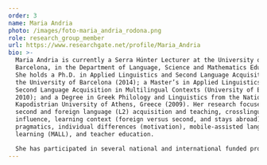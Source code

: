 ```yaml
---
order: 3
name: Maria Andria
photo: /images/foto-maria_andria_rodona.png
role: research_group_member
url: https://www.researchgate.net/profile/Maria_Andria
bio: >-
  Maria Andria is currently a Serra Húnter Lecturer at the University of
  Barcelona, in the Department of Language, Science and Mathematics Education.
  She holds a Ph.D. in Applied Linguistics and Second Language Acquisition from
  the University of Barcelona (2014); a Master’s in Applied Linguistics and
  Second Language Acquisition in Multilingual Contexts (University of Barcelona,
  2010); and a Degree in Greek Philology and Linguistics from the National and
  Kapodistrian University of Athens, Greece (2009). Her research focuses on
  second and foreign language (L2) acquisition and teaching, crosslinguistic
  influence, learning context (foreign versus second, and stays abroad), L2
  pragmatics, individual differences (motivation), mobile-assisted language
  learning (MALL), and teacher education.

  She has participated in several national and international funded projects on second/foreign language acquisition and teaching. She is also actively involved in the teacher education and professional development of pre-service and in-service language teachers.
---
```

